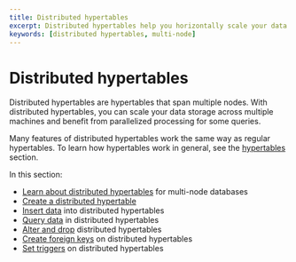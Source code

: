 ```yaml
---
title: Distributed hypertables
excerpt: Distributed hypertables help you horizontally scale your data storage in multi-node clusters
keywords: [distributed hypertables, multi-node]
---
```


# Distributed hypertables
Distributed hypertables are hypertables that span multiple nodes. With
distributed hypertables, you can scale your data storage across multiple
machines and benefit from parallelized processing for some queries.

Many features of distributed hypertables work the same way as regular
hypertables. To learn how hypertables work in general, see the
[hypertables][hypertables] section.

In this section:

*   [Learn about distributed hypertables][about-distributed-hypertables] for
    multi-node databases
*   [Create a distributed hypertable][create]
*   [Insert data][insert] into distributed hypertables
*   [Query data][query] in distributed hypertables
*   [Alter and drop][alter-drop] distributed hypertables
*   [Create foreign keys][foreign-keys] on distributed hypertables
*   [Set triggers][triggers] on distributed hypertables

[about-distributed-hypertables]: /timescaledb/:currentVersion:/how-to-guides/distributed-hypertables/about-distributed-hypertables/
[alter-drop]: /timescaledb/:currentVersion:/how-to-guides/distributed-hypertables/alter-drop-distributed-hypertables
[create]: /timescaledb/:currentVersion:/how-to-guides/distributed-hypertables/create-distributed-hypertables/
[foreign-keys]: /timescaledb/:currentVersion:/how-to-guides/distributed-hypertables/foreign-keys/
[hypertables]: /timescaledb/:currentVersion:/how-to-guides/hypertables/
[insert]: /timescaledb/:currentVersion:/how-to-guides/distributed-hypertables/insert/
[query]: /timescaledb/:currentVersion:/how-to-guides/distributed-hypertables/query/
[triggers]: /timescaledb/:currentVersion:/how-to-guides/distributed-hypertables/triggers/

